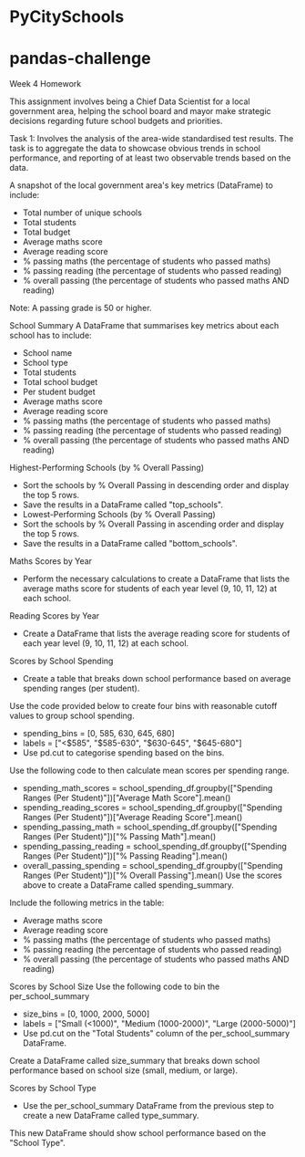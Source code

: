 # PyCitySchools
# pandas-challenge
Week 4 Homework

This assignment involves being a Chief Data Scientist for a local government area, helping the school board and mayor make strategic decisions regarding future school budgets and priorities.

Task 1:
Involves the analysis of the area-wide standardised test results.
The task is to aggregate the data to showcase obvious trends in school performance, and reporting of at least two observable trends based on the data.

A snapshot of the local government area's key metrics (DataFrame) to include:
- Total number of unique schools
- Total students
- Total budget
- Average maths score
- Average reading score
- % passing maths (the percentage of students who passed maths)
- % passing reading (the percentage of students who passed reading)
- % overall passing (the percentage of students who passed maths AND reading)

Note: A passing grade is 50 or higher.

School Summary
A DataFrame that summarises key metrics about each school has to include:
- School name
- School type
- Total students
- Total school budget
- Per student budget
- Average maths score
- Average reading score
- % passing maths (the percentage of students who passed maths)
- % passing reading (the percentage of students who passed reading)
- % overall passing (the percentage of students who passed maths AND reading)

Highest-Performing Schools (by % Overall Passing)
- Sort the schools by % Overall Passing in descending order and display the top 5 rows.
- Save the results in a DataFrame called "top_schools".
- Lowest-Performing Schools (by % Overall Passing)
- Sort the schools by % Overall Passing in ascending order and display the top 5 rows.
- Save the results in a DataFrame called "bottom_schools".
 
Maths Scores by Year
- Perform the necessary calculations to create a DataFrame that lists the average maths score for students of each year level (9, 10, 11, 12) at each school.

Reading Scores by Year
- Create a DataFrame that lists the average reading score for students of each year level (9, 10, 11, 12) at each school.

Scores by School Spending
- Create a table that breaks down school performance based on average spending ranges (per student).

Use the code provided below to create four bins with reasonable cutoff values to group school spending.
- spending_bins = [0, 585, 630, 645, 680]
- labels = ["<$585", "$585-630", "$630-645", "$645-680"]
- Use pd.cut to categorise spending based on the bins.

Use the following code to then calculate mean scores per spending range.
- spending_math_scores = school_spending_df.groupby(["Spending Ranges (Per Student)"])["Average Math Score"].mean()
- spending_reading_scores = school_spending_df.groupby(["Spending Ranges (Per Student)"])["Average Reading Score"].mean()
- spending_passing_math = school_spending_df.groupby(["Spending Ranges (Per Student)"])["% Passing Math"].mean()
- spending_passing_reading = school_spending_df.groupby(["Spending Ranges (Per Student)"])["% Passing Reading"].mean()
- overall_passing_spending = school_spending_df.groupby(["Spending Ranges (Per Student)"])["% Overall Passing"].mean()
Use the scores above to create a DataFrame called spending_summary.

Include the following metrics in the table:
- Average maths score
- Average reading score
- % passing maths (the percentage of students who passed maths)
- % passing reading (the percentage of students who passed reading)
- % overall passing (the percentage of students who passed maths AND reading)

Scores by School Size
Use the following code to bin the per_school_summary
- size_bins = [0, 1000, 2000, 5000]
- labels = ["Small (<1000)", "Medium (1000-2000)", "Large (2000-5000)"]
- Use pd.cut on the "Total Students" column of the per_school_summary DataFrame.

Create a DataFrame called size_summary that breaks down school performance based on school size (small, medium, or large).

Scores by School Type
- Use the per_school_summary DataFrame from the previous step to create a new DataFrame called type_summary.

This new DataFrame should show school performance based on the "School Type".